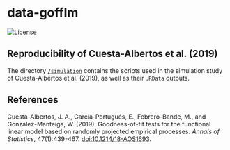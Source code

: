 <!-- README.md is generated from README.Rmd. Please edit that file -->

data-gofflm
===========

[![License](https://img.shields.io/badge/license-GPL%20v3-blue.svg)](https://www.gnu.org/licenses/gpl-3.0)

Reproducibility of Cuesta-Albertos et al. (2019)
------------------------------------------------

The directory
[`/simulation`](https://github.com/egarpor/data-gofflm/tree/master/simulation)
contains the scripts used in the simulation study of Cuesta-Albertos et
al. (2019), as well as their `.RData` outputs.

References
----------

Cuesta-Albertos, J. A., García-Portugués, E., Febrero-Bande, M., and
González-Manteiga, W. (2019). Goodness-of-fit tests for the functional
linear model based on randomly projected empirical processes. *Annals of
Statistics*, 47(1):439-467.
[doi:10.1214/18-AOS1693](https://doi.org/10.1214/18-AOS1693).
